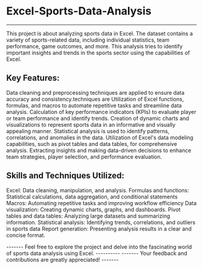 # Excel-Sports-Data-Analysis
------------------------------------------------------------------------------------------------------------
This project is about analyzing sports data in Excel. The dataset contains a variety of sports-related data, including individual statistics, team performance, game outcomes, and more. This analysis tries to identify important insights and trends in the sports sector using the capabilities of Excel.

Key Features:
------------------------------------------------------------------------------------------------------------
Data cleaning and preprocessing techniques are applied to ensure data accuracy and consistency.techniques are
Utilization of Excel functions, formulas, and macros to automate repetitive tasks and streamline data analysis.
Calculation of key performance indicators (KPIs) to evaluate player or team performance and identify trends.
Creation of dynamic charts and visualizations to represent sports data in an informative and visually appealing manner.
Statistical analysis is used to identify patterns, correlations, and anomalies in the data.
Utilization of Excel's data modeling capabilities, such as pivot tables and data tables, for comprehensive analysis.
Extracting insights and making data-driven decisions to enhance team strategies, player selection, and performance evaluation.

Skills and Techniques Utilized:
------------------------------------------------------------------------------------------------------------
Excel: Data cleaning, manipulation, and analysis.
Formulas and functions: Statistical calculations, data aggregation, and conditional statements
Macros: Automating repetitive tasks and improving workflow efficiency
Data visualization: Creating dynamic charts, graphs, and dashboards.
Pivot tables and data tables: Analyzing large datasets and summarizing information.
Statistical analysis: Identifying trends, correlations, and outliers in sports data
Report generation: Presenting analysis results in a clear and concise format.


-------    Feel free to explore the project and delve into the fascinating world of sports data analysis using Excel.    ----------
                -------       Your feedback and contributions are greatly appreciated! -------

